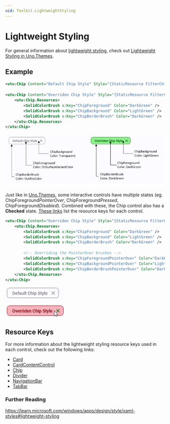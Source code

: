 ```yaml
---
uid: Toolkit.LightweightStyling
---
```

# Lightweight Styling

For general information about [lightweight styling](https://learn.microsoft.com/windows/apps/design/style/xaml-styles#lightweight-styling), check out [Lightweight Styling in Uno.Themes](xref:uno.themes.lightweightstyling).

## Example

```xml
<utu:Chip Content="Default Chip Style" Style="{StaticResource FilterChipStyle}" />

<utu:Chip Content="Overriden Chip Style" Style="{StaticResource FilterChipStyle}">
	<utu:Chip.Resources>
		<SolidColorBrush x:Key="ChipForeground" Color="DarkGreen" />
		<SolidColorBrush x:Key="ChipBackground" Color="LightGreen" />
		<SolidColorBrush x:Key="ChipBorderBrush" Color="DarkGreen" />
	</utu:Chip.Resources>
</utu:Chip>
```

![Material - Button lightweight styling](assets/material-lightweight-styling-anatomy.png)

Just like in [Uno.Themes](xref:uno.themes.lightweightstyling), some interactive controls have multiple states (eg. ChipForeground*PointerOver*, ChipForeground*Pressed*, ChipForeground*Disabled*). Combined with these, the Chip control also has a **Checked** state. [These links](lightweight-styling#resource-keys) list the resource keys for each control.

```xml
<utu:Chip Content="Overriden Chip Style" Style="{StaticResource FilterChipStyle}">
	<utu:Chip.Resources>
		<SolidColorBrush x:Key="ChipForeground" Color="DarkGreen" />
		<SolidColorBrush x:Key="ChipBackground" Color="LightGreen" />
		<SolidColorBrush x:Key="ChipBorderBrush" Color="DarkGreen" />

		<!-- Overriding the PointerOver brushes -->
		<SolidColorBrush x:Key="ChipForegroundPointerOver" Color="DarkRed" />
		<SolidColorBrush x:Key="ChipBackgroundPointerOver" Color="LightPink" />
		<SolidColorBrush x:Key="ChipBorderBrushPointerOver" Color="DarkRed" />
	</utu:Chip.Resources>
</utu:Chip>
```

![Material - Button lightweight styling](assets/material-chip-pointerover-lightweight-styling.png)

## Resource Keys

For more information about the lightweight styling resource keys used in each control, check out the following links:

- [Card](controls/CardAndCardContentControl.md#lightweight-styling)
- [CardContentControl](controls/CardAndCardContentControl.md#lightweight-styling-1)
- [Chip](controls/ChipAndChipGroup.md#lightweight-styling)
- [Divider](controls/Divider.md#lightweight-styling)
- [NavigationBar](controls/NavigationBar.md#lightweight-styling)
- [TabBar](controls/TabBarAndTabBarItem.md#lightweight-styling)

### Further Reading

https://learn.microsoft.com/windows/apps/design/style/xaml-styles#lightweight-styling